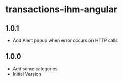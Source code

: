 # transactions-ihm-angular

## 1.0.1
* Add Alert popup when error occurs on HTTP calls

## 1.0.0

* Add some categories
* Initial Version
